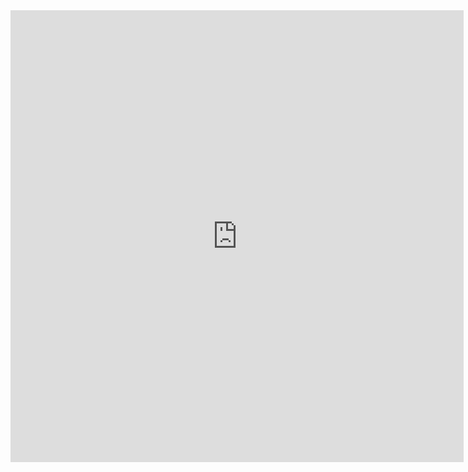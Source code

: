 <html>
<iframe src="https://docs.google.com/spreadsheet/embeddedform?formkey=dFh5YlZXRkdISWRZTElvbGpubXFGZ3c6MQ" width="725" height="723" frameborder="0" marginheight="0" marginwidth="0">Loading...</iframe>